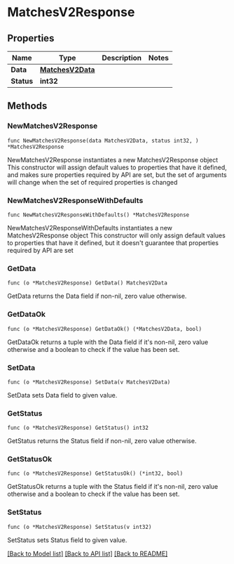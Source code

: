 # MatchesV2Response

## Properties

Name | Type | Description | Notes
------------ | ------------- | ------------- | -------------
**Data** | [**MatchesV2Data**](MatchesV2Data.md) |  | 
**Status** | **int32** |  | 

## Methods

### NewMatchesV2Response

`func NewMatchesV2Response(data MatchesV2Data, status int32, ) *MatchesV2Response`

NewMatchesV2Response instantiates a new MatchesV2Response object
This constructor will assign default values to properties that have it defined,
and makes sure properties required by API are set, but the set of arguments
will change when the set of required properties is changed

### NewMatchesV2ResponseWithDefaults

`func NewMatchesV2ResponseWithDefaults() *MatchesV2Response`

NewMatchesV2ResponseWithDefaults instantiates a new MatchesV2Response object
This constructor will only assign default values to properties that have it defined,
but it doesn't guarantee that properties required by API are set

### GetData

`func (o *MatchesV2Response) GetData() MatchesV2Data`

GetData returns the Data field if non-nil, zero value otherwise.

### GetDataOk

`func (o *MatchesV2Response) GetDataOk() (*MatchesV2Data, bool)`

GetDataOk returns a tuple with the Data field if it's non-nil, zero value otherwise
and a boolean to check if the value has been set.

### SetData

`func (o *MatchesV2Response) SetData(v MatchesV2Data)`

SetData sets Data field to given value.


### GetStatus

`func (o *MatchesV2Response) GetStatus() int32`

GetStatus returns the Status field if non-nil, zero value otherwise.

### GetStatusOk

`func (o *MatchesV2Response) GetStatusOk() (*int32, bool)`

GetStatusOk returns a tuple with the Status field if it's non-nil, zero value otherwise
and a boolean to check if the value has been set.

### SetStatus

`func (o *MatchesV2Response) SetStatus(v int32)`

SetStatus sets Status field to given value.



[[Back to Model list]](../README.md#documentation-for-models) [[Back to API list]](../README.md#documentation-for-api-endpoints) [[Back to README]](../README.md)


